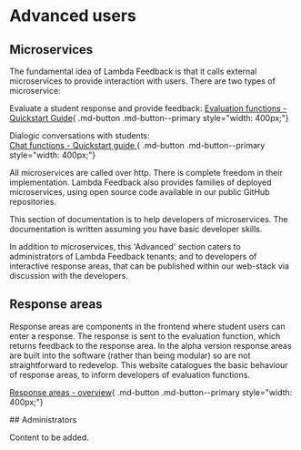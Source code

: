 # Advanced users


## Microservices

The fundamental idea of Lambda Feedback is that it calls external microservices to provide interaction with users. There are two types of microservice: 

Evaluate a student response and provide feedback: 
[Evaluation functions - Quickstart Guide](evaluation_functions/quickstart.md){ .md-button .md-button--primary style="width: 400px;"}

Dialogic conversations with students:<br>
[Chat functions - Quickstart guide ](chatbot_agents/quickstart.md){ .md-button .md-button--primary style="width: 400px;"}

All microservices are called over http. There is complete freedom in their implementation. Lambda Feedback also provides families of deployed microservices, using open source code available in our public GitHub repositories.

This section of documentation is to help developers of microservices. The documentation is written assuming you have basic developer skills.

In addition to microservices, this 'Advanced' section caters to administrators of Lambda Feedback tenants; and to developers of interactive response areas, that can be published within our web-stack via discussion with the developers. 

## Response areas

Response areas are components in the frontend where student users can enter a response. The response is sent to the evaluation function, which returns feedback to the response area. In the alpha version response areas are built into the software (rather than being modular) so are not straightforward to redevelop. This website catalogues the basic behaviour of response areas, to inform developers of evaluation functions.

[Response areas - overview](response_areas/overview.md){ .md-button .md-button--primary style="width: 400px;"}

## Administrators

Content to be added.

